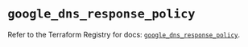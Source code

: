# `google_dns_response_policy`

Refer to the Terraform Registry for docs: [`google_dns_response_policy`](https://registry.terraform.io/providers/hashicorp/google/6.19.0/docs/resources/dns_response_policy).

